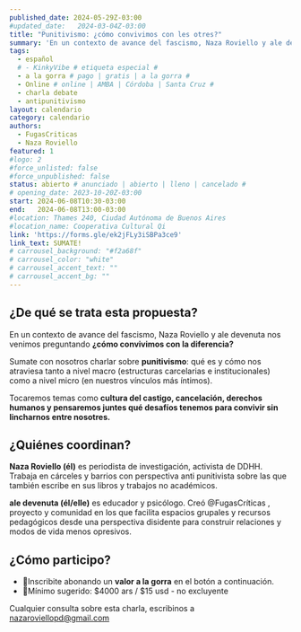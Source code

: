 ```yaml
---
published_date: 2024-05-29Z-03:00
#updated_date:   2024-03-04Z-03:00
title: "Punitivismo: ¿cómo convivimos con les otres?"
summary: 'En un contexto de avance del fascismo, Naza Roviello y ale devenuta te invitamos a charlar con nosotres sobre cómo convivimos con la diferencia y cómo nos atraviesa el punitivismo.'
tags:
  - español
  # - KinkyVibe # etiqueta especial #
  - a la gorra # pago | gratis | a la gorra #
  - Online # online | AMBA | Córdoba | Santa Cruz #
  - charla debate
  - antipunitivismo
layout: calendario
category: calendario
authors:
  - FugasCriticas
  - Naza Roviello
featured: 1
#logo: 2
#force_unlisted: false
#force_unpublished: false
status: abierto # anunciado | abierto | lleno | cancelado #
# opening_date: 2023-10-20Z-03:00
start: 2024-06-08T10:30-03:00
end:   2024-06-08T13:00-03:00
#location: Thames 240, Ciudad Autónoma de Buenos Aires
#location_name: Cooperativa Cultural Qi
link: 'https://forms.gle/ek2jFLy3iSBPa3ce9'
link_text: SUMATE!
# carrousel_background: "#f2a68f"
# carrousel_color: "white"
# carrousel_accent_text: ""
# carrousel_accent_bg: ""
---
```

## ¿De qué se trata esta propuesta? ##

En un contexto de avance del fascismo, Naza Roviello y ale devenuta nos venimos preguntando **¿cómo convivimos con la diferencia?** 

Sumate con nosotros charlar sobre **punitivismo**: qué es y cómo nos atraviesa tanto a nivel macro (estructuras carcelarias e institucionales) como a nivel micro (en nuestros vínculos más íntimos).

Tocaremos temas como **cultura del castigo, cancelación, derechos humanos y pensaremos juntes qué desafíos tenemos para convivir sin lincharnos entre nosotres.**

## ¿Quiénes coordinan? #

**Naza Roviello (él)** es periodista de investigación, activista de DDHH. Trabaja en cárceles y barrios con perspectiva anti punitivista sobre las que también escribe en sus libros y trabajos no académicos.

**ale devenuta (él/elle)** es educador y psicólogo. Creó @FugasCríticas , proyecto y comunidad en los que facilita espacios grupales y recursos pedagógicos desde una perspectiva disidente para construir relaciones y modos de vida menos opresivos.

## ¿Cómo participo? ##

- 💫Inscribite abonando un **valor a la gorra** en el botón a continuación.
- 💫Mínimo sugerido: $4000 ars / $15 usd - no excluyente

Cualquier consulta sobre esta charla, escribinos a [nazaroviellopd@gmail.com](mailto:nazaroviellopd@gmail.com)
